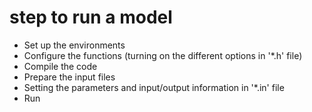 # step to run a model
* Set up the environments
* Configure the functions (turning on the different options in '*.h' file)
* Compile the code
* Prepare the input files
* Setting the parameters and input/output information in '*.in' file
* Run
